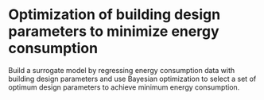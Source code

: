 # Optimization of building design parameters to minimize energy consumption

Build a surrogate model by regressing energy consumption data with building design parameters and use Bayesian optimization to select a set of optimum design parameters to achieve minimum energy consumption.

